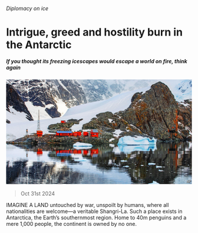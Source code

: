 ###### Diplomacy on ice

# Intrigue, greed and hostility burn in the Antarctic 

##### If you thought its freezing icescapes would escape a world on fire, think again 

![image](images/20241102_IRP001.jpg) 

> Oct 31st 2024 

IMAGINE A LAND untouched by war, unspoilt by humans, where all nationalities are welcome—a veritable Shangri-La. Such a place exists in Antarctica, the Earth’s southernmost region. Home to 40m penguins and a mere 1,000 people, the continent is owned by no one. 

